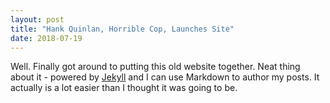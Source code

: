 ```yaml
---
layout: post
title: "Hank Quinlan, Horrible Cop, Launches Site"
date: 2018-07-19
---
```


Well. Finally got around to putting this old website together. Neat thing about it - powered by [Jekyll](http://jekyllrb.com) and I can use Markdown to author my posts. It actually is a lot easier than I thought it was going to be.
